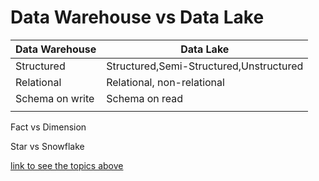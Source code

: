 # Data Warehouse vs Data Lake

| Data Warehouse  | Data Lake                               |
| --------------- | --------------------------------------- |
| Structured      | Structured,Semi-Structured,Unstructured |
| Relational      | Relational, non-relational              |
| Schema on write | Schema on read                          |
|                 |                                         |


Fact vs Dimension


Star vs Snowflake 

[link to see the topics above](https://www.youtube.com/watch?v=hQvCOBv_-LE&ab_channel=codebasics)
